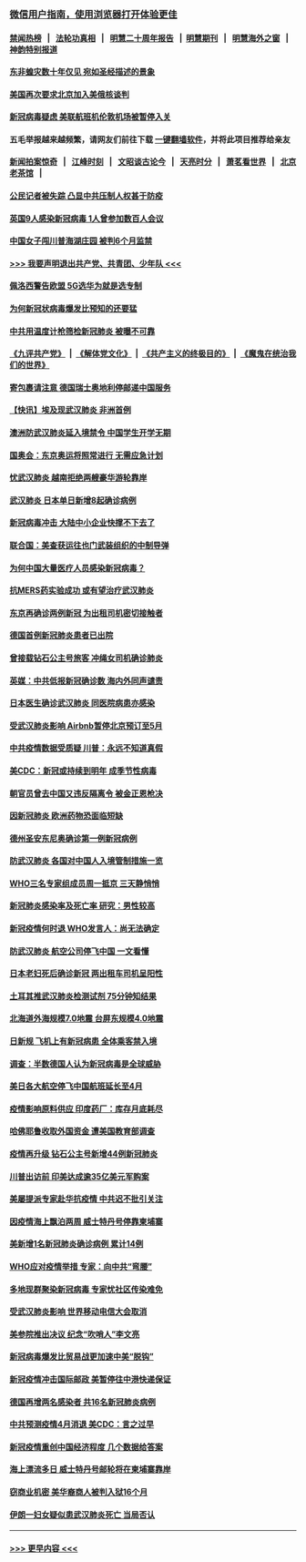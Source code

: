 ### [微信用户指南，使用浏览器打开体验更佳](https://github.com/gfw-breaker/banned-news1/blob/master/indexes/wechat-guide.md?t=0)
#### [禁闻热榜](热点新闻.md?t=0)  &nbsp;&nbsp;|&nbsp;&nbsp; [法轮功真相](https://github.com/gfw-breaker/truth/blob/master/README.md?t=0) &nbsp;&nbsp;|&nbsp;&nbsp; [明慧二十周年报告](https://github.com/gfw-breaker/mh-reports/blob/master/README.md?t=0) &nbsp;&nbsp;|&nbsp;&nbsp;[明慧期刊](https://github.com/gfw-breaker/mh-qikan) &nbsp;&nbsp;|&nbsp;&nbsp; [明慧海外之窗](https://github.com/gfw-breaker/mh-news/blob/master/README.md?t=0) &nbsp;&nbsp;|&nbsp;&nbsp; [神韵特别报道](https://github.com/gfw-breaker/mh-news/blob/master/shenyun.md?t=0)
#### [东非蝗灾数十年仅见 宛如圣经描述的景象](../pages/nsc418/n11870398.md?t=02151411) 
#### [美国再次要求北京加入美俄核谈判](../pages/nsc418/n11870138.md?t=02151411) 
#### [新冠病毒疑虑 美联航班机伦敦机场被暂停入关](../pages/nsc418/n11870015.md?t=02151411) 
#### 五毛举报越来越频繁，请网友们前往下载 [一键翻墙软件](https://github.com/gfw-breaker/ssr-accounts)，并将此项目推荐给亲友
#### [新闻拍案惊奇](https://github.com/gfw-breaker/banned-news1/blob/master/pages/link4.md) &nbsp;&nbsp;|&nbsp;&nbsp; [江峰时刻](https://github.com/gfw-breaker/banned-news1/blob/master/pages/link4.md) &nbsp;&nbsp;|&nbsp;&nbsp; [文昭谈古论今](https://github.com/gfw-breaker/banned-news1/blob/master/pages/link4.md) &nbsp;&nbsp;|&nbsp;&nbsp; [天亮时分](https://github.com/gfw-breaker/banned-news1/blob/master/pages/link4.md) &nbsp;&nbsp;|&nbsp;&nbsp; [萧茗看世界](https://github.com/gfw-breaker/banned-news1/blob/master/pages/link4.md) &nbsp;&nbsp;|&nbsp;&nbsp; [北京老茶馆](https://github.com/gfw-breaker/banned-news1/blob/master/pages/link4.md) &nbsp;&nbsp;|&nbsp;&nbsp; 
#### [公民记者被失踪 凸显中共压制人权甚于防疫](../pages/nsc418/n11870042.md?t=02151411) 
#### [英国9人感染新冠病毒 1人曾参加数百人会议](../pages/nsc418/n11869987.md?t=02151411) 
#### [中国女子闯川普海湖庄园 被判6个月监禁](../pages/nsc418/n11869919.md?t=02151411) 
#### [>>> 我要声明退出共产党、共青团、少年队 <<<](https://github.com/begood0513/goodnews/blob/master/quit/letter.md) 
#### [佩洛西警告欧盟 5G选华为就是选专制](../pages/nsc418/n11869898.md?t=02151411) 
#### [为何新冠状病毒爆发比预知的还要猛](../pages/nsc418/n11869828.md?t=02151411) 
#### [中共用温度计枪筛检新冠肺炎 被曝不可靠](../pages/nsc418/n11869707.md?t=02151411) 
#### [《九评共产党》](https://github.com/begood0513/9ping.md/blob/master/README.md) &nbsp;|&nbsp; [《解体党文化》](../../../../jtdwh.md/blob/master/README.md)  &nbsp;|&nbsp; [《共产主义的终极目的》](../../../../gczydzjmd.md/blob/master/README.md) &nbsp;|&nbsp; [《魔鬼在统治我们的世界》](../../../../mgztzwmdsj.md/blob/master/README.md) 
#### [寄包裹请注意 德国瑞士奥地利停邮递中国服务](../pages/nsc418/n11869727.md?t=02151411) 
#### [【快讯】埃及现武汉肺炎 非洲首例](../pages/nsc418/n11869766.md?t=02151411) 
#### [澳洲防武汉肺炎延入境禁令 中国学生开学无期](../pages/nsc418/n11869546.md?t=02151411) 
#### [国奥会：东京奥运将照常进行 无需应急计划](../pages/nsc418/n11869422.md?t=02151411) 
#### [忧武汉肺炎 越南拒绝两艘豪华游轮靠岸](../pages/nsc418/n11867444.md?t=02151411) 
#### [武汉肺炎 日本单日新增8起确诊病例](../pages/nsc418/n11869272.md?t=02151411) 
#### [新冠病毒冲击 大陆中小企业快撑不下去了](../pages/nsc418/n11869259.md?t=02151411) 
#### [联合国：美查获运往也门武装组织的中制导弹](../pages/nsc418/n11868677.md?t=02151411) 
#### [为何中国大量医疗人员感染新冠病毒？](../pages/nsc418/n11869001.md?t=02151411) 
#### [抗MERS药实验成功 或有望治疗武汉肺炎](../pages/nsc418/n11868912.md?t=02151411) 
#### [东京再确诊两例新冠 为出租司机密切接触者](../pages/nsc418/n11868770.md?t=02151411) 
#### [德国首例新冠肺炎患者已出院](../pages/nsc418/n11868714.md?t=02151411) 
#### [曾接载钻石公主号旅客 冲绳女司机确诊肺炎](../pages/nsc418/n11868610.md?t=02151411) 
#### [英媒：中共低报新冠确诊数 海内外同声谴责](../pages/nsc418/n11867421.md?t=02151411) 
#### [日本医生确诊武汉肺炎 同医院病患亦感染](../pages/nsc418/n11867779.md?t=02151411) 
#### [受武汉肺炎影响 Airbnb暂停北京预订至5月](../pages/nsc418/n11867428.md?t=02151411) 
#### [中共疫情数据受质疑 川普：永远不知道真假](../pages/nsc418/n11867195.md?t=02151411) 
#### [美CDC：新冠或持续到明年 成季节性病毒](../pages/nsc418/n11867279.md?t=02151411) 
#### [朝官员曾去中国又违反隔离令 被金正恩枪决](../pages/nsc418/n11867087.md?t=02151411) 
#### [因新冠肺炎 欧洲药物恐面临短缺](../pages/nsc418/n11867036.md?t=02151411) 
#### [德州圣安东尼奥确诊第一例新冠病例](../pages/nsc418/n11867194.md?t=02151411) 
#### [防武汉肺炎 各国对中国人入境管制措施一览](../pages/nsc418/n11838726.md?t=02151411) 
#### [WHO三名专家组成员周一抵京 三天静悄悄](../pages/nsc418/n11866947.md?t=02151411) 
#### [新冠肺炎感染率及死亡率 研究：男性较高](../pages/nsc418/n11866956.md?t=02151411) 
#### [新冠疫情何时退 WHO发言人：尚无法确定](../pages/nsc418/n11866864.md?t=02151411) 
#### [防武汉肺炎 航空公司停飞中国 一文看懂](../pages/nsc418/n11866800.md?t=02151411) 
#### [日本老妇死后确诊新冠 两出租车司机呈阳性](../pages/nsc418/n11866755.md?t=02151411) 
#### [土耳其推武汉肺炎检测试剂 75分钟知结果](../pages/nsc418/n11866520.md?t=02151411) 
#### [北海道外海规模7.0地震 台屏东规模4.0地震](../pages/nsc418/n11866262.md?t=02151411) 
#### [日新规 飞机上有新冠病患 全体乘客禁入境](../pages/nsc418/n11866233.md?t=02151411) 
#### [调查：半数德国人认为新冠病毒是全球威胁](../pages/nsc418/n11866687.md?t=02151411) 
#### [美日各大航空停飞中国航班延长至4月](../pages/nsc418/n11865980.md?t=02151411) 
#### [疫情影响原料供应 印度药厂：库存月底耗尽](../pages/nsc418/n11865151.md?t=02151411) 
#### [哈佛耶鲁收取外国资金 遭美国教育部调查](../pages/nsc418/n11864950.md?t=02151411) 
#### [疫情再升级 钻石公主号新增44例新冠肺炎](../pages/nsc418/n11865033.md?t=02151411) 
#### [川普出访前 印美达成逾35亿美元军购案](../pages/nsc418/n11865444.md?t=02151411) 
#### [美屡提派专家赴华抗疫情 中共迟不批引关注](../pages/nsc418/n11864719.md?t=02151411) 
#### [因疫情海上飘泊两周 威士特丹号停靠柬埔寨](../pages/nsc418/n11865007.md?t=02151411) 
#### [美新增1名新冠肺炎确诊病例 累计14例](../pages/nsc418/n11864893.md?t=02151411) 
#### [WHO应对疫情举措 专家：向中共“弯腰”](../pages/nsc418/n11864727.md?t=02151411) 
#### [多地现群聚染新冠病毒 专家忧社区传染难免](../pages/nsc418/n11864715.md?t=02151411) 
#### [受武汉肺炎影响 世界移动电信大会取消](../pages/nsc418/n11864629.md?t=02151411) 
#### [美参院推出决议 纪念“吹哨人”李文亮](../pages/nsc418/n11863852.md?t=02151411) 
#### [新冠病毒爆发比贸易战更加速中美“脱钩”](../pages/nsc418/n11864470.md?t=02151411) 
#### [新冠疫情冲击国际邮政 美暂停往中港快递保证](../pages/nsc418/n11864207.md?t=02151411) 
#### [德国再增两名感染者 共16名新冠肺炎病例](../pages/nsc418/n11864293.md?t=02151411) 
#### [中共预测疫情4月消退 美CDC：言之过早](../pages/nsc418/n11864310.md?t=02151411) 
#### [新冠疫情重创中国经济程度 几个数据给答案](../pages/nsc418/n11864203.md?t=02151411) 
#### [海上漂流多日 威士特丹号邮轮将在柬埔寨靠岸](../pages/nsc418/n11864029.md?t=02151411) 
#### [窃商业机密 美华裔商人被判入狱16个月](../pages/nsc418/n11863911.md?t=02151411) 
#### [伊朗一妇女疑似患武汉肺炎死亡 当局否认](../pages/nsc418/n11863650.md?t=02151411) 

----
#### [ >>> 更早内容 <<< ](../indexes/nsc418-earlier.md)
